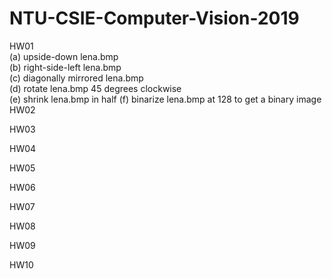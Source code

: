 # NTU-CSIE-Computer-Vision-2019
HW01  
    (a) upside-down lena.bmp  
    (b) right-side-left lena.bmp  
    (c) diagonally mirrored lena.bmp  
    (d) rotate lena.bmp 45 degrees clockwise  
    (e) shrink lena.bmp in half 
    (f) binarize lena.bmp at 128 to get a binary image
HW02

HW03

HW04

HW05

HW06

HW07

HW08

HW09

HW10

